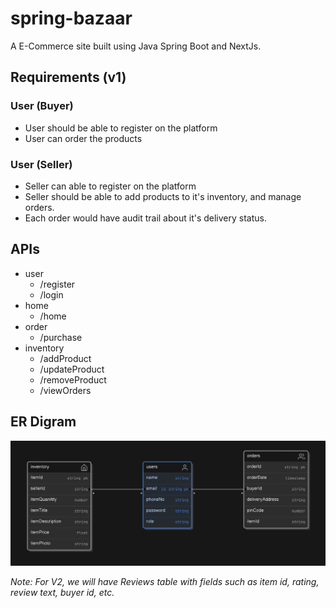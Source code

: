 # spring-bazaar
A E-Commerce site built using Java Spring Boot and NextJs.

## Requirements (v1)
### User (Buyer)
- User should be able to register on the platform
- User can order the products

### User (Seller)
- Seller can able to register on the platform
- Seller should be able to add products to it's inventory, and manage orders.
- Each order would have audit trail about it's delivery status.

## APIs
- user
    - /register
    - /login
- home
    - /home
- order
    - /purchase
- inventory
    - /addProduct
    - /updateProduct
    - /removeProduct
    - /viewOrders

## ER Digram
![ER Digram V1](./ER-Digram-v1.png)

_Note: For V2, we will have Reviews table with fields such as item id, rating, review text, buyer id, etc._